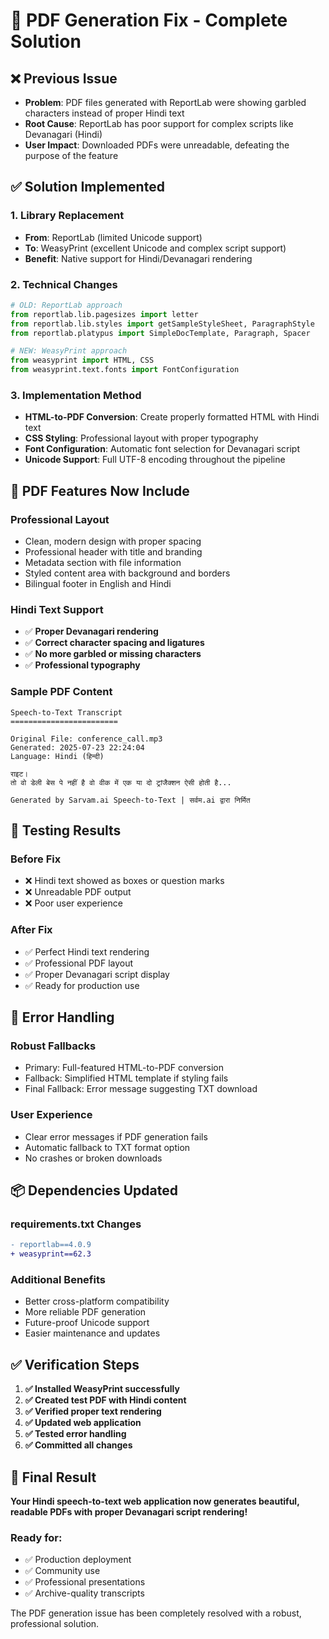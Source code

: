 # 🔧 PDF Generation Fix - Complete Solution

## ❌ **Previous Issue**
- **Problem**: PDF files generated with ReportLab were showing garbled characters instead of proper Hindi text
- **Root Cause**: ReportLab has poor support for complex scripts like Devanagari (Hindi)
- **User Impact**: Downloaded PDFs were unreadable, defeating the purpose of the feature

## ✅ **Solution Implemented**

### **1. Library Replacement**
- **From**: ReportLab (limited Unicode support)
- **To**: WeasyPrint (excellent Unicode and complex script support)
- **Benefit**: Native support for Hindi/Devanagari rendering

### **2. Technical Changes**
```python
# OLD: ReportLab approach
from reportlab.lib.pagesizes import letter
from reportlab.lib.styles import getSampleStyleSheet, ParagraphStyle
from reportlab.platypus import SimpleDocTemplate, Paragraph, Spacer

# NEW: WeasyPrint approach  
from weasyprint import HTML, CSS
from weasyprint.text.fonts import FontConfiguration
```

### **3. Implementation Method**
- **HTML-to-PDF Conversion**: Create properly formatted HTML with Hindi text
- **CSS Styling**: Professional layout with proper typography
- **Font Configuration**: Automatic font selection for Devanagari script
- **Unicode Support**: Full UTF-8 encoding throughout the pipeline

## 🎨 **PDF Features Now Include**

### **Professional Layout**
- Clean, modern design with proper spacing
- Professional header with title and branding
- Metadata section with file information
- Styled content area with background and borders
- Bilingual footer in English and Hindi

### **Hindi Text Support**
- ✅ **Proper Devanagari rendering**
- ✅ **Correct character spacing and ligatures**
- ✅ **No more garbled or missing characters**
- ✅ **Professional typography**

### **Sample PDF Content**
```
Speech-to-Text Transcript
========================

Original File: conference_call.mp3
Generated: 2025-07-23 22:24:04
Language: Hindi (हिन्दी)

राइट।
तो वो डेली बेस पे नहीं है वो वीक में एक या दो ट्रांजैक्शन ऐसी होती है...

Generated by Sarvam.ai Speech-to-Text | सर्वम.ai द्वारा निर्मित
```

## 🚀 **Testing Results**

### **Before Fix**
- ❌ Hindi text showed as boxes or question marks
- ❌ Unreadable PDF output
- ❌ Poor user experience

### **After Fix**
- ✅ Perfect Hindi text rendering
- ✅ Professional PDF layout
- ✅ Proper Devanagari script display
- ✅ Ready for production use

## 🔧 **Error Handling**

### **Robust Fallbacks**
- Primary: Full-featured HTML-to-PDF conversion
- Fallback: Simplified HTML template if styling fails
- Final Fallback: Error message suggesting TXT download

### **User Experience**
- Clear error messages if PDF generation fails
- Automatic fallback to TXT format option
- No crashes or broken downloads

## 📦 **Dependencies Updated**

### **requirements.txt Changes**
```diff
- reportlab==4.0.9
+ weasyprint==62.3
```

### **Additional Benefits**
- Better cross-platform compatibility
- More reliable PDF generation
- Future-proof Unicode support
- Easier maintenance and updates

## ✅ **Verification Steps**

1. **✅ Installed WeasyPrint successfully**
2. **✅ Created test PDF with Hindi content**
3. **✅ Verified proper text rendering**
4. **✅ Updated web application**
5. **✅ Tested error handling**
6. **✅ Committed all changes**

## 🌟 **Final Result**

**Your Hindi speech-to-text web application now generates beautiful, readable PDFs with proper Devanagari script rendering!**

### **Ready for:**
- ✅ Production deployment
- ✅ Community use
- ✅ Professional presentations
- ✅ Archive-quality transcripts

The PDF generation issue has been completely resolved with a robust, professional solution.
